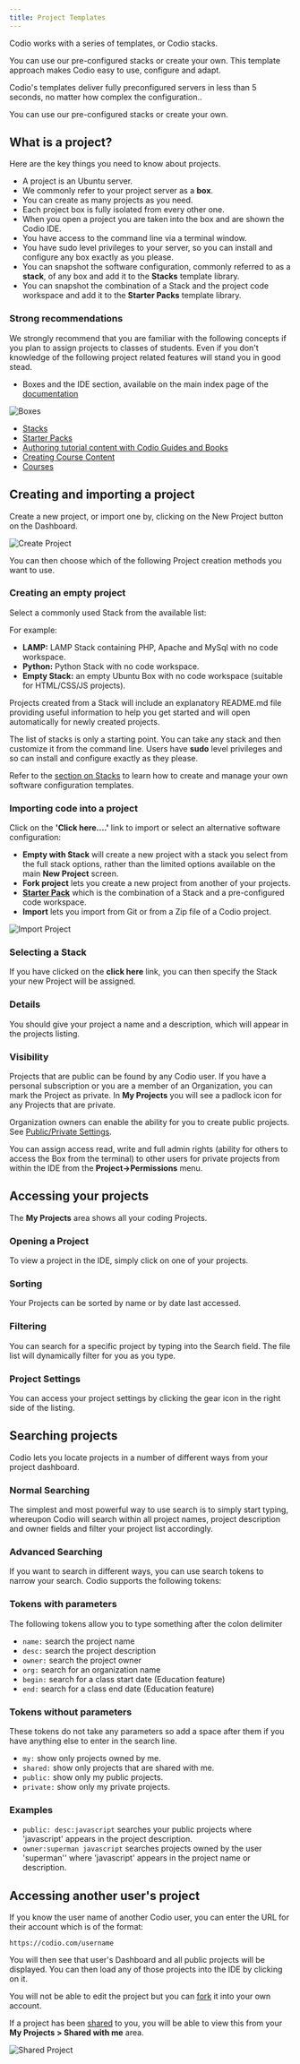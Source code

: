 ```yaml
---
title: Project Templates
---
```


Codio works with a series of templates, or Codio stacks.

You can use our pre-configured stacks or create your own. This template approach makes Codio easy to use, configure and adapt.

Codio's templates deliver fully preconfigured servers in less than 5 seconds, no matter how complex the configuration..

You can use our pre-configured stacks or create your own.

## What is a project?
Here are the key things you need to know about projects.

- A project is an Ubuntu server.
- We commonly refer to your project server as a **box**.
- You can create as many projects as you need.
- Each project box is fully isolated from every other one.
- When you open a project you are taken into the box and are shown the Codio IDE.
- You have access to the command line via a terminal window.
- You have sudo level privileges to your server, so you can install and configure any box exactly as you please.
- You can snapshot the software configuration, commonly referred to as a **stack**, of any box and add it to the **Stacks** template library.
- You can snapshot the combination of a Stack and the project code workspace and add it to the **Starter Packs** template library.

### Strong recommendations
We strongly recommend that you are familiar with the following concepts if you plan to assign projects to classes of students. Even if you don't knowledge of the following project related features will stand you in good stead.

- Boxes and the IDE section, available on the main index page of the [documentation](https://docs.codio.com) 

 ![Boxes](/img/docmenu.png)
 
- [Stacks](/project/ide/stacks)
- [Starter Packs](/project/ide/packs)
- [Authoring tutorial content with Codio Guides and Books](/courses/authoring)
- [Creating Course Content](/courses/coursemanagement/#introduction)
- [Courses](/courses/classes)
## Creating and importing a project
Create a new project, or import one by, clicking on the New Project button on the Dashboard.

![Create Project](/img/project_create.png)

You can then choose which of the following Project creation methods you want to use.

### Creating an empty project

Select a commonly used Stack from the available list:

For example:

- **LAMP:** LAMP Stack containing PHP, Apache and MySql with no code workspace.
- **Python:** Python Stack with no code workspace.
- **Empty Stack:** an empty Ubuntu Box with no code workspace (suitable for HTML/CSS/JS projects).

Projects created from a Stack will include an explanatory README.md file providing useful information to help you get started and will open automatically for newly created projects.

The list of stacks is only a starting point. You can take any stack and then customize it from the command line. Users have **sudo** level privileges and so can install and configure exactly as they please.

Refer to the [section on Stacks](/project/stacks) to learn how to create and manage your own software configuration templates.

### Importing code into a project

Click on the **'Click here....'** link to import or select an alternative software configuration:

- **Empty with Stack** will create a new project with a stack you select from the full stack options, rather than the limited options available on the main **New Project** screen.
- **Fork project** lets you create a new project from another of your projects.
- **[Starter Pack](/project/packs/)** which is the combination of a Stack and a pre-configured code workspace.
- **Import** lets you import from Git or from a Zip file of a Codio project.


![Import Project](/img/project_create_other.png)


### Selecting a Stack
If you have clicked on the **click here** link, you can then specify the Stack your new Project will be assigned.

### Details
You should give your project a name and a description, which will appear in the projects listing.


### Visibility
Projects that are public can be found by any Codio user. If you have a personal subscription or you are a member of an Organization, you can mark the Project as private. In **My Projects** you will see a padlock icon for any Projects that are private.

Organization owners can enable the ability for you to create public projects. See [Public/Private Settings](/dashboard/organisations/#publicprivate-settings).

You can assign access read, write and full admin rights (ability for others to access the Box from the terminal) to other users for private projects from within the IDE from the **Project->Permissions** menu.


## Accessing your projects
The **My Projects** area shows all your coding Projects.


### Opening a Project
To view a project in the IDE, simply click on one of your projects.

### Sorting
Your Projects can be sorted by name or by date last accessed.

### Filtering
You can search for a specific project by typing into the Search field. The file list will dynamically filter for you as you type.

### Project Settings
You can access your project settings by clicking the gear icon in the right side of the listing.
## Searching projects
Codio lets you locate projects in a number of different ways from your project dashboard.

### Normal Searching
The simplest and most powerful way to use search is to simply start typing, whereupon Codio will search within all project names, project description and owner fields and filter your project list accordingly.

### Advanced Searching
If you want to search in different ways, you can use search tokens to narrow your search. Codio supports the following tokens:

### Tokens with parameters
The following tokens allow you to type something after the colon delimiter

- `name:` search the project name
- `desc:` search the project description
- `owner:` search the project owner
- `org:` search for an organization name
- `begin:` search for a class start date (Education feature)
- `end:` search for a class end date (Education feature)

### Tokens without parameters
These tokens do not take any parameters so add a space after them if you have anything else to enter in the search line.

- `my:` show only projects owned by me.
- `shared:` show only projects that are shared with me.
- `public:` show only my public projects.
- `private:` show only my private projects.

### Examples
- `public: desc:javascript` searches your public projects where 'javascript' appears in the project description.
- `owner:superman javascript` searches projects owned by the user 'superman'' where 'javascript' appears in the project name or description.
## Accessing another user's project
If you know the user name of another Codio user, you can enter the URL for their account which is of the format:

`https://codio.com/username`

You will then see that user's Dashboard and all public projects will be displayed. You can then load any of those projects into the IDE by clicking on it.

You will not be able to edit the project but you can [fork](/project/ide/features/#forking-a-project) it into your own account.

If a project has been [shared](/project/ide/settings/#project-permissions) to you, you will be able to view this from your **My Projects > Shared with me** area.

![Shared Project](/img/console-shared.png)